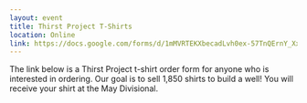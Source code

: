 ```yaml
---
layout: event
title: Thirst Project T-Shirts
location: Online
link: https://docs.google.com/forms/d/1mMVRTEKXbecadLvh0ex-57TnQErnY_Xx7dwnHWw1NfA/viewform
---
```

The link below is a Thirst Project t-shirt order form for anyone who is interested in ordering. Our goal is to sell 1,850 shirts to build a well! You will receive your shirt at the May Divisional.